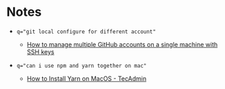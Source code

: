 # Notes

- `q="git local configure for different account"`
  - [How to manage multiple GitHub accounts on a single machine with SSH keys](https://www.freecodecamp.org/news/manage-multiple-github-accounts-the-ssh-way-2dadc30ccaca/)

- `q="can i use npm and yarn together on mac"`
  - [How to Install Yarn on MacOS - TecAdmin](https://classic.yarnpkg.com/lang/en/docs/install/#mac-stable)

